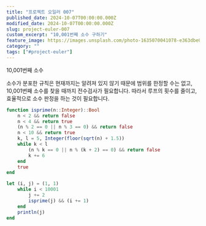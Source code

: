 ```yaml
---
title: "프로젝트 오일러 007"
published_date: 2024-10-07T00:00:00.000Z
modified_date: 2024-10-07T00:00:00.000Z
slug: project-euler-007
custom_excerpt: "10,001번째 소수 구하기"
feature_image: https://images.unsplash.com/photo-1635070041078-e363dbe005cb?crop=entropy&cs=tinysrgb&fit=max&fm=jpg&q=80&w=2000
category: ""
tags: ["#project-euler"]
---
```

10,001번째 소수

소수가 분포한 규칙은 현재까지는 알려져 있지 않기 때문에 범위를 한정할 수는 없고, 10,001번째 소수를 찾을 때까지 전수검사가 필요합니다. 따라서 루프의 횟수를 줄이고, 효율적으로 소수 판정을 하는 것이 필요합니다. 

```julia
function isprime(n::Integer)::Bool
	n < 2 && return false
	n < 4 && return true
	(n % 2 == 0 || n % 3 == 0) && return false
	n < 10 && return true
	k, l = 5, Integer(floor(sqrt(n) + 1.5))
	while k < l
		(n % k == 0 || n % (k + 2) == 0) && return false
		k += 6
	end
	true
end

let (i, j) = (1, 1)
	while i < 10001
		j += 2
		isprime(j) && (i += 1)
	end
	println(j)
end
```

